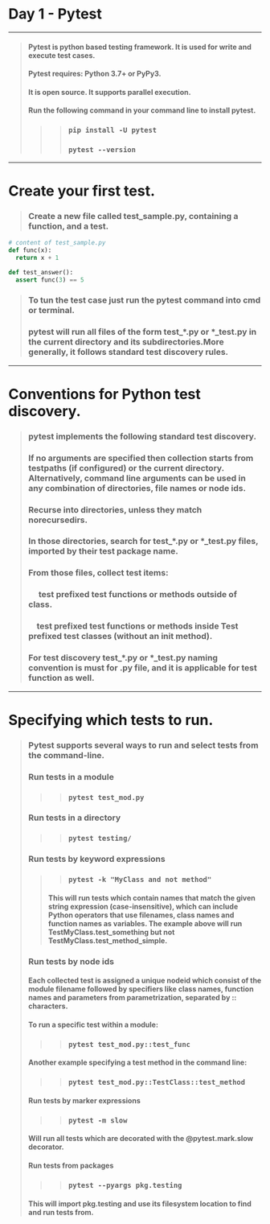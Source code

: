 
# Day 1 - Pytest

---
> #### Pytest is python based testing framework. It is used for write and execute test cases. 
> ####  Pytest requires: Python 3.7+ or PyPy3.
> #### It is open source. It supports parallel execution. 
> ####  Run the following command in your command line to install pytest. 
>>> ### ```pip install -U pytest```
>>> ### ```pytest --version```
---

# Create your first test.
> ###  Create a new file called test_sample.py, containing a function, and a test.
  ``` py
  # content of test_sample.py
def func(x):
    return x + 1

def test_answer():
    assert func(3) == 5
```
> ### To tun the test case just run the pytest  command into cmd or terminal.
> ### pytest will run all files of the form test_*.py or *_test.py in the current directory and its subdirectories.More generally, it follows standard test discovery rules.
---

# Conventions for Python test discovery.
> ### pytest implements the following standard test discovery.
> ###  If no arguments are specified then collection starts from testpaths (if configured) or the current directory. Alternatively, command line arguments can be used in any combination of directories, file names or node ids.
> ###  Recurse into directories, unless they match norecursedirs.
> ### In those directories, search for test_*.py or *_test.py files, imported by their test package name.
> ### From those files, collect test items:
>  ### &emsp;  test prefixed test functions or methods outside of class.
>  ### &emsp;test prefixed test functions or methods inside Test prefixed test classes (without an __init__ method).
>  ### For test discovery test_*.py or *_test.py naming convention is must for .py file, and it is applicable for test function as well.
---
# Specifying which tests to run.
> ### Pytest supports several ways to run and select tests from the command-line.
> ### Run tests in a module
>>> ### ```pytest test_mod.py```
> ### Run tests in a directory
>>>### ```pytest testing/```
> ### Run tests by keyword expressions
>>>### ```pytest -k "MyClass and not method"```
>> #### This will run tests which contain names that match the given string expression (case-insensitive), which can include Python operators that use filenames, class names and function names as variables. The example above will run TestMyClass.test_something but not TestMyClass.test_method_simple.
> ### Run tests by node ids
> #### Each collected test is assigned a unique nodeid which consist of the module filename followed by specifiers like class names, function names and parameters from parametrization, separated by :: characters.
> #### To run a specific test within a module:
>>> ### ```pytest test_mod.py::test_func```
> #### Another example specifying a test method in the command line:
>>> ### ```pytest test_mod.py::TestClass::test_method```
> #### Run tests by marker expressions
>>> ### ```pytest -m slow```
> #### Will run all tests which are decorated with the @pytest.mark.slow decorator.
> #### Run tests from packages
>>> ### ```pytest --pyargs pkg.testing```
> #### This will import pkg.testing and use its filesystem location to find and run tests from.




